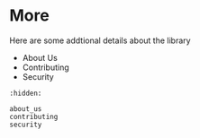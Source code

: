 # More

Here are some addtional details about the library

- About Us
- Contributing
- Security

```{toctree}
:hidden:

about_us
contributing
security
```